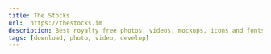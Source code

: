 ```yaml
---
title: The Stocks
url:  https://thestocks.im
description: Best royalty free photos, videos, mockups, icons and fonts.
tags: [download, photo, video, develop]
---
```

